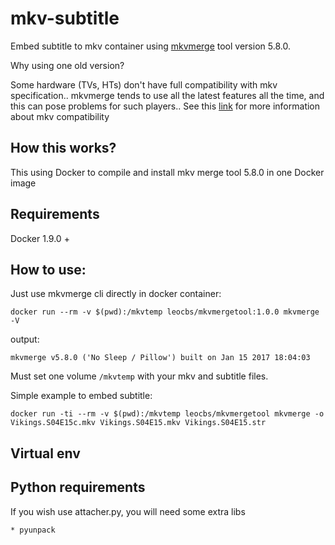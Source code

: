 # mkv-subtitle

Embed subtitle to mkv container using [mkvmerge](https://github.com/mbunkus/mkvtoolnix) tool version 5.8.0.

Why using one old version?

Some hardware (TVs, HTs) don't have full compatibility with mkv specification.. mkvmerge tends to use all the latest features all the time, and this can pose problems for such players.. See this [link](https://github.com/mbunkus/mkvtoolnix/wiki/Improving-playback-compatibility-with-players) for more information about mkv compatibility

## How this works?

This using Docker to compile and install mkv merge tool 5.8.0 in one Docker image

## Requirements

Docker 1.9.0 +

## How to use:

Just use mkvmerge cli directly in docker container:

    docker run --rm -v $(pwd):/mkvtemp leocbs/mkvmergetool:1.0.0 mkvmerge -V

output:   
    
    mkvmerge v5.8.0 ('No Sleep / Pillow') built on Jan 15 2017 18:04:03

Must set one volume `/mkvtemp` with your mkv and subtitle files.

Simple example to embed subtitle:
 
    docker run -ti --rm -v $(pwd):/mkvtemp leocbs/mkvmergetool mkvmerge -o Vikings.S04E15c.mkv Vikings.S04E15.mkv Vikings.S04E15.str


## Virtual env


## Python requirements

If you wish use attacher.py, you will need some extra libs

    * pyunpack
